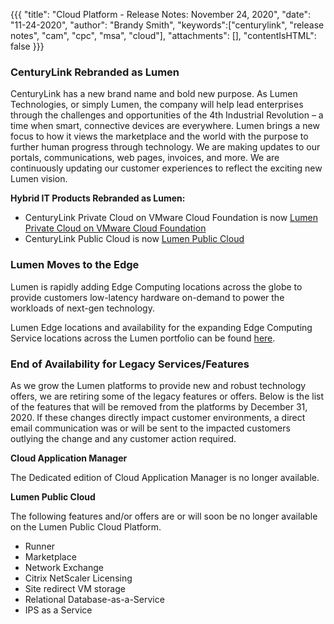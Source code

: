 {{{
"title": "Cloud Platform - Release Notes: November 24, 2020",
"date": "11-24-2020",
"author": "Brandy Smith",
"keywords":["centurylink", "release notes", "cam", "cpc", "msa", "cloud"],
"attachments": [],
"contentIsHTML": false
}}}

### CenturyLink Rebranded as Lumen

CenturyLink has a new brand name and bold new purpose.
As Lumen Technologies, or simply Lumen, the company will help lead enterprises through the challenges and opportunities of the 4th Industrial Revolution – a time when smart, connective devices are everywhere.
Lumen brings a new focus to how it views the marketplace and the world with the purpose to further human progress through technology.
We are making updates to our portals, communications, web pages, invoices, and more.
We are continuously updating our customer experiences to reflect the exciting new Lumen vision.

**Hybrid IT Products Rebranded as Lumen:**

* CenturyLink Private Cloud on VMware Cloud Foundation is now [Lumen Private Cloud on VMware Cloud Foundation](https://www.ctl.io/lumen-private-cloud-on-vmware-cloud-foundation/)
* CenturyLink Public Cloud is now [Lumen Public Cloud](https://www.ctl.io/lumen-public-cloud/)

### Lumen Moves to the Edge

Lumen is rapidly adding Edge Computing locations across the globe to provide customers low-latency hardware on-demand to power the workloads of next-gen technology. 

Lumen Edge locations and availability for the expanding Edge Computing Service locations across the Lumen portfolio can be found [here](/knowledge-base/general/centurylinkcloud/centurylink-cloud-data-center-locations/).

### End of Availability for Legacy Services/Features

As we grow the Lumen platforms to provide new and robust technology offers, we are retiring some of the legacy features or offers. Below is the list of the features that will be removed from the platforms by December 31, 2020.
If these changes directly impact customer environments, a direct email communication was or will be sent to the impacted customers outlying the change and any customer action required.  

**Cloud Application Manager**

The Dedicated edition of Cloud Application Manager is no longer available.

**Lumen Public Cloud**

The following features and/or offers are or will soon be no longer available on the Lumen Public Cloud Platform.

* Runner
* Marketplace
* Network Exchange
* Citrix NetScaler Licensing
* Site redirect VM storage
* Relational Database-as-a-Service
* IPS as a Service
